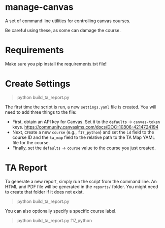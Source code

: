 # manage-canvas
A set of command line utilities for controlling canvas courses.

Be careful using these, as some can damage the course.

# Requirements

Make sure you pip install the requirements.txt file!

# Create Settings

> python build_ta_report.py

The first time the script is run, a new `settings.yaml` file is created. You will need to add three things to the file:

* First, obtain an API key for Canvas. Set it to the `defaults` -> `canvas-token` keys. https://community.canvaslms.com/docs/DOC-10806-4214724194
* Next, create a new `course` (e.g., `f17_python`) and set the `id` field to the course ID and the `ta_map` field to the relative path to the TA Map YAML file for the course.
* Finally, set the `defaults` -> `course` value to the course you just created.

# TA Report

To generate a new report, simply run the script from the command line. An HTML and PDF file will be generated in the `reports/` folder. You might need to create that folder if it does not exist.

> python build_ta_report.py

You can also optionally specify a specific course label.

> python build_ta_report.py f17_python
